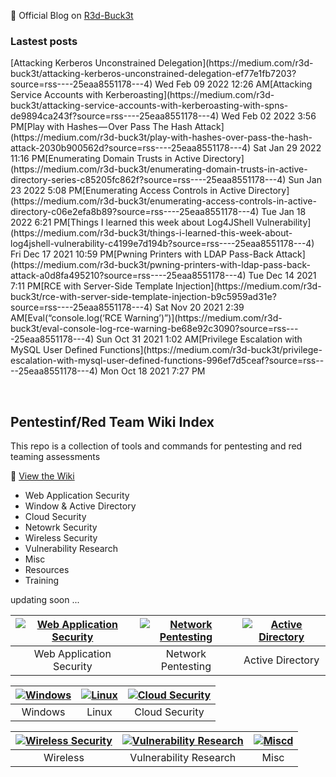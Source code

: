 🔴 Official Blog on [R3d-Buck3t](https://medium.com/r3d-buck3t)

### Lastest posts
<!-- BLOG-POST-LIST:START -->[Attacking Kerberos Unconstrained Delegation](https://medium.com/r3d-buck3t/attacking-kerberos-unconstrained-delegation-ef77e1fb7203?source=rss----25eaa8551178---4) Wed Feb 09 2022 12:26 AM[Attacking Service Accounts with Kerberoasting](https://medium.com/r3d-buck3t/attacking-service-accounts-with-kerberoasting-with-spns-de9894ca243f?source=rss----25eaa8551178---4) Wed Feb 02 2022 3:56 PM[Play with Hashes — Over Pass The Hash Attack](https://medium.com/r3d-buck3t/play-with-hashes-over-pass-the-hash-attack-2030b900562d?source=rss----25eaa8551178---4) Sat Jan 29 2022 11:16 PM[Enumerating Domain Trusts in Active Directory](https://medium.com/r3d-buck3t/enumerating-domain-trusts-in-active-directory-series-c85205fc862f?source=rss----25eaa8551178---4) Sun Jan 23 2022 5:08 PM[Enumerating Access Controls in Active Directory](https://medium.com/r3d-buck3t/enumerating-access-controls-in-active-directory-c06e2efa8b89?source=rss----25eaa8551178---4) Tue Jan 18 2022 6:21 PM[Things I learned this week about Log4JShell Vulnerability](https://medium.com/r3d-buck3t/things-i-learned-this-week-about-log4jshell-vulnerability-c4199e7d194b?source=rss----25eaa8551178---4) Fri Dec 17 2021 10:59 PM[Pwning Printers with LDAP Pass-Back Attack](https://medium.com/r3d-buck3t/pwning-printers-with-ldap-pass-back-attack-a0d8fa495210?source=rss----25eaa8551178---4) Tue Dec 14 2021 7:11 PM[RCE with Server-Side Template Injection](https://medium.com/r3d-buck3t/rce-with-server-side-template-injection-b9c5959ad31e?source=rss----25eaa8551178---4) Sat Nov 20 2021 2:39 AM[Eval&lpar;“console.log&lpar;‘RCE Warning’&rpar;”&rpar;](https://medium.com/r3d-buck3t/eval-console-log-rce-warning-be68e92c3090?source=rss----25eaa8551178---4) Sun Oct 31 2021 1:02 AM[Privilege Escalation with MySQL User Defined Functions](https://medium.com/r3d-buck3t/privilege-escalation-with-mysql-user-defined-functions-996ef7d5ceaf?source=rss----25eaa8551178---4) Mon Oct 18 2021 7:27 PM<!-- BLOG-POST-LIST:END -->

<p>&nbsp;</p>

## Pentestinf/Red Team Wiki Index 
This repo is a collection of tools and commands for pentesting and red teaming assessments 

🔎 [View the Wiki](https://nairuzabulhul.github.io/R3d-Buck3T/)

+ Web Application Security 
+ Window & Active Directory 
+ Cloud Security
+ Netowrk Security
+ Wireless Security
+ Vulnerability Research
+ Misc
+ Resources
+ Training


updating soon ...


|[![Web Application Security](https://raw.githubusercontent.com/nairuzabulhul/R3d-Buck3T/master/images/Hnet.com-image%20(1).jpg)](https://github.com/nairuzabulhul/R3d-Buck3T/blob/master/Web%20Application%20Security/Web%20Application%20Security.md)|[![Network Pentesting](https://raw.githubusercontent.com/nairuzabulhul/R3d-Buck3T/master/images/Hnet.com-image.jpg)](https://example")|[![Active Directory](https://raw.githubusercontent.com/nairuzabulhul/R3d-Buck3T/master/images/Hnet.com-image%20(2).jpg)](https://github.com/nairuzabulhul/R3d-Buck3T/blob/master/Active%20Directory/Active%20Directory.md "Active Directory")
|:--:|:--:|:--:|
|Web Application Security| Network Pentesting | Active Directory|



|[![Windows](https://raw.githubusercontent.com/nairuzabulhul/R3d-Buck3T/master/images/Hnet.com-image%20(3).jpg)](https://example)|[![Linux](https://raw.githubusercontent.com/nairuzabulhul/R3d-Buck3T/master/images/Hnet.com-image%20(6).jpg)](https://example")|[![Cloud Security](https://raw.githubusercontent.com/nairuzabulhul/R3d-Buck3T/master/images/Hnet.com-image%20(5).jpg)](https://example")
|:--:|:--:|:--:|
|Windows | Linux | Cloud Security|


|[![Wireless Security](https://raw.githubusercontent.com/nairuzabulhul/R3d-Buck3T/master/images/Hnet.com-image%20(7).jpg)](https://example")|[![Vulnerability Research](https://raw.githubusercontent.com/nairuzabulhul/R3d-Buck3T/master/images/Hnet.com-image.jpg)]("https://example")|[![Miscd](https://raw.githubusercontent.com/nairuzabulhul/R3d-Buck3T/master/images/Hnet.com-image.jpg)](https://example")
|:--:|:--:|:--:|
| Wireless | Vulnerability Research | Misc|


